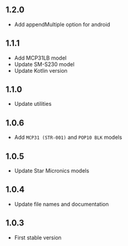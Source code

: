 ## 1.2.0
- Add appendMultiple option for android

## 1.1.1

- Add MCP31LB model
- Update SM-S230 model
- Update Kotlin version

## 1.1.0

- Update utilities

## 1.0.6

- Add `MCP31 (STR-001)` and `POP10 BLK` models

## 1.0.5

- Update Star Micronics models

## 1.0.4

- Update file names and documentation

## 1.0.3

- First stable version
